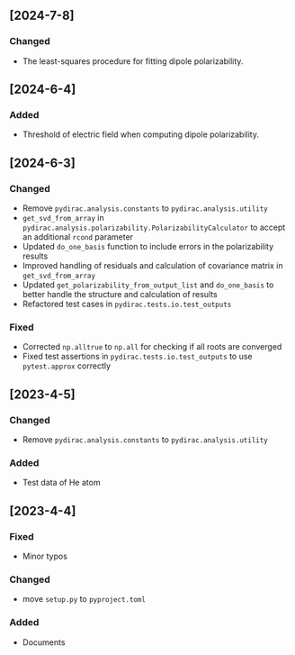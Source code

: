 ## [2024-7-8]

### Changed

- The least-squares procedure for fitting dipole polarizability.

## [2024-6-4]

### Added

- Threshold of electric field when computing dipole polarizability.

## [2024-6-3]

### Changed

- Remove `pydirac.analysis.constants` to `pydirac.analysis.utility`
- `get_svd_from_array` in `pydirac.analysis.polarizability.PolarizabilityCalculator` to accept an additional `rcond` parameter
- Updated `do_one_basis` function to include errors in the polarizability results
- Improved handling of residuals and calculation of covariance matrix in `get_svd_from_array`
- Updated `get_polarizability_from_output_list` and `do_one_basis` to better handle the structure and calculation of results
- Refactored test cases in `pydirac.tests.io.test_outputs`

### Fixed

- Corrected `np.alltrue` to `np.all` for checking if all roots are converged
- Fixed test assertions in `pydirac.tests.io.test_outputs` to use `pytest.approx` correctly

## [2023-4-5]

### Changed

- Remove `pydirac.analysis.constants` to `pydirac.analysis.utility`

### Added

- Test data of He atom

## [2023-4-4]

### Fixed

- Minor typos

### Changed

- move `setup.py` to `pyproject.toml`

### Added

- Documents
